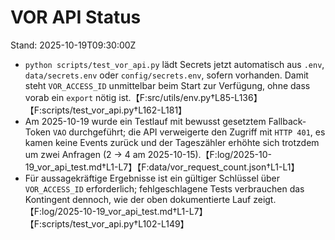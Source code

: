 # VOR API Status

Stand: 2025-10-19T09:30:00Z

* `python scripts/test_vor_api.py` lädt Secrets jetzt automatisch aus `.env`, `data/secrets.env` oder `config/secrets.env`, sofern vorhanden. Damit steht `VOR_ACCESS_ID` unmittelbar beim Start zur Verfügung, ohne dass vorab ein `export` nötig ist.【F:src/utils/env.py†L85-L136】【F:scripts/test_vor_api.py†L162-L181】
* Am 2025-10-19 wurde ein Testlauf mit bewusst gesetztem Fallback-Token `VAO` durchgeführt; die API verweigerte den Zugriff mit `HTTP 401`, es kamen keine Events zurück und der Tageszähler erhöhte sich trotzdem um zwei Anfragen (2 → 4 am 2025-10-15).【F:log/2025-10-19_vor_api_test.md†L1-L7】【F:data/vor_request_count.json†L1-L1】
* Für aussagekräftige Ergebnisse ist ein gültiger Schlüssel über `VOR_ACCESS_ID` erforderlich; fehlgeschlagene Tests verbrauchen das Kontingent dennoch, wie der oben dokumentierte Lauf zeigt.【F:log/2025-10-19_vor_api_test.md†L1-L7】【F:scripts/test_vor_api.py†L102-L149】
